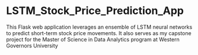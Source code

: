 # LSTM_Stock_Price_Prediction_App
This Flask web application leverages an ensemble of LSTM neural networks to predict short-term stock price movements. It also serves as my capstone project for the Master of Science in Data Analytics program at Western Governors University
